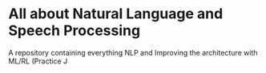 # All about Natural Language and Speech Processing
A repository containing everything NLP and Improving the architecture with ML/RL (Practice J
